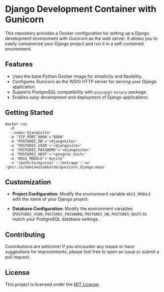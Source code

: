 # Django Development Container with Gunicorn

This repository provides a Docker configuration for setting up a Django development environment with Gunicorn as the web server. It allows you to easily containerize your Django project and run it in a self-contained environment.

## Features

- Uses the base Python Docker image for simplicity and flexibility.
- Configures Gunicorn as the WSGI HTTP server for serving your Django application.
- Supports PostgreSQL compatibility with `psycopg2-binary` package.
- Enables easy development and deployment of Django applications.


## Getting Started

```
docker run
  -d
  --name='djangosite'
  -e 'TCP_PORT_8000'='8000'
  -e 'POSTGRES_DB'='<djangosite>'
  -e 'POSTGRES_USER'='<djangosite>'
  -e 'POSTGRES_PASSWORD'='<djangosite>'
  -e 'POSTGRES_HOST'='<posgres_host>'
  -e 'WSGI_MODULE'='mysite'
  -v '/path/to/mysite/':'/mnt/app':'rw' 'ghcr.io/damianolombardo/gunicorn_django:main' 
```

## Customization

- **Project Configuration**: Modify the environment variable `WSGI_MODULE` with the name of your Django project.

- **Database Configuration**: Modify the environment variables (`POSTGRES_USER`, `POSTGRES_PASSWORD`, `POSTGRES_DB`, `POSTGRES_HOST`) to match your PostgreSQL database settings.

## Contributing

Contributions are welcome! If you encounter any issues or have suggestions for improvements, please feel free to open an issue or submit a pull request.

## License

This project is licensed under the [MIT License](LICENSE).

